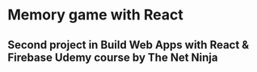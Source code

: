 # Memory game with React

## Second project in Build Web Apps with React & Firebase Udemy course by The Net Ninja
